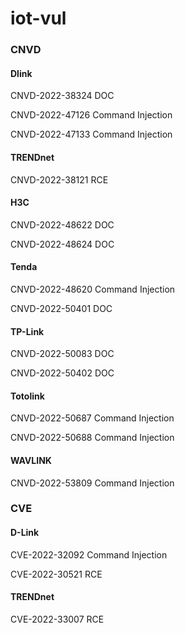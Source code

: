 # iot-vul

### CNVD
#### Dlink
CNVD-2022-38324   DOC

CNVD-2022-47126   Command Injection

CNVD-2022-47133   Command Injection

#### TRENDnet

CNVD-2022-38121   RCE

#### H3C

CNVD-2022-48622   DOC

CNVD-2022-48624   DOC

#### Tenda

CNVD-2022-48620   Command Injection

CNVD-2022-50401   DOC

#### TP-Link

CNVD-2022-50083   DOC

CNVD-2022-50402   DOC

#### Totolink

CNVD-2022-50687   Command Injection

CNVD-2022-50688   Command Injection

#### WAVLINK

CNVD-2022-53809   Command Injection


### CVE

#### D-Link
CVE-2022-32092   Command Injection

CVE-2022-30521   RCE

#### TRENDnet

CVE-2022-33007   RCE
